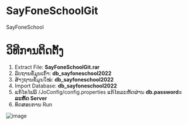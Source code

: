 # SayFoneSchoolGit
SayFoneSchool
# ວິທີການຕິດຕັ້ງ
1. Extract File: **SayFoneSchoolGit.rar**
2. ລົບຖານຂໍ້ມູນເກົ່າ: **db_sayfoneschool2022**
3. ສ້າງຖານຂໍ້ມູນໃໝ່: **db_sayfoneschool2022**
4. Import Database: **db_sayfoneschool2022**
5. ແກ້ໄຂໄຟລ໌ /JoConfig/config.properties ແກ້ໄຂລະຫັດຜ່ານ **db.password= ລະຫັດ Server**
6. ທົດສອບການ Run

![image](https://user-images.githubusercontent.com/85366173/226578255-4cf60512-92a5-45e8-9dd8-e214c105a0af.png)
